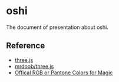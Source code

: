 # oshi
The document of presentation about oshi.

## Reference
* [three.js](https://threejs.org/)
* [mrdoob/three.js](https://github.com/mrdoob/three.js/)
* [Offical RGB or Pantone Colors for Magic](https://www.reddit.com/r/magicTCG/comments/4wi8hw/offical_rgb_or_pantone_colors_for_magic/)
